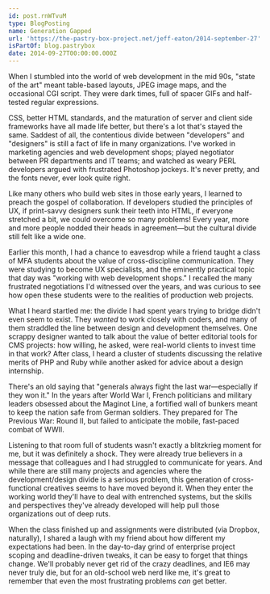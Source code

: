 ```yaml
---
id: post.rnWTvuM
type: BlogPosting
name: Generation Gapped
url: 'https://the-pastry-box-project.net/jeff-eaton/2014-september-27'
isPartOf: blog.pastrybox
date: 2014-09-27T00:00:00.000Z
---
```

When I stumbled into the world of web development in the mid 90s, "state of the art" meant table-based layouts, JPEG image maps, and the occasional CGI script. They were dark times, full of spacer GIFs and half-tested regular expressions.

CSS, better HTML standards, and the maturation of server and client side frameworks have all made life better, but there's a lot that's stayed the same. Saddest of all, the contentious divide between "developers" and "designers" is still a fact of life in many organizations. I've worked in marketing agencies and web development shops; played negotiator between PR departments and IT teams; and watched as weary PERL developers argued with frustrated Photoshop jockeys. It's never pretty, and the fonts never, ever look quite right.

Like many others who build web sites in those early years, I learned to preach the gospel of collaboration. If developers studied the principles of UX, if print-savvy designers sunk their teeth into HTML, if everyone stretched a bit, we could overcome so many problems! Every year, more and more people nodded their heads in agreement—but the cultural divide still felt like a wide one.

Earlier this month, I had a chance to eavesdrop while a friend taught a class of MFA students about the value of cross-discipline communication. They were studying to become UX specialists, and the eminently practical topic that day was "working with web development shops." I recalled the many frustrated negotiations I'd witnessed over the years, and was curious to see how open these students were to the realities of production web projects.

What I heard startled me: the divide I had spent years trying to bridge didn't even seem to exist. They *wanted* to work closely with coders, and many of them straddled the line between design and development themselves. One scrappy designer wanted to talk about the value of better editorial tools for CMS projects: how willing, he asked, were real-world clients to invest time in that work? After class, I heard a cluster of students discussing the relative merits of PHP and Ruby while another asked for advice about a design internship.

There's an old saying that "generals always fight the last war—especially if they won it." In the years after World War I, French politicians and military leaders obsessed about the Maginot Line, a fortified wall of bunkers meant to keep the nation safe from German soldiers. They prepared for The Previous War: Round II, but failed to anticipate the mobile, fast-paced combat of WWII.

Listening to that room full of students wasn't exactly a blitzkrieg moment for me, but it was definitely a shock. They were already true believers in a message that colleagues and I had struggled to communicate for years. And while there are still many projects and agencies where the development/design divide is a serious problem, this generation of cross-functional creatives seems to have moved beyond it. When they enter the working world they'll have to deal with entrenched systems, but the skills and perspectives they've already developed will help pull those organizations out of deep ruts.

When the class finished up and assignments were distributed (via Dropbox, naturally), I shared a laugh with my friend about how different my expectations had been. In the day-to-day grind of enterprise project scoping and deadline-driven tweaks, it can be easy to forget that things change. We'll probably never get rid of the crazy deadlines, and IE6 may never truly die, but for an old-school web nerd like me, it's great to remember that even the most frustrating problems *can* get better.
